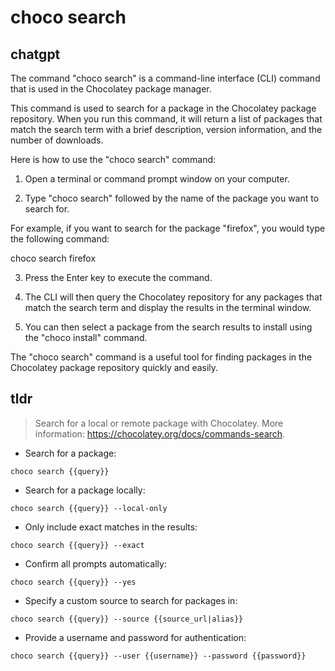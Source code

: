 # choco search 
## chatgpt 
The command "choco search" is a command-line interface (CLI) command that is used in the Chocolatey package manager. 

This command is used to search for a package in the Chocolatey package repository. When you run this command, it will return a list of packages that match the search term with a brief description, version information, and the number of downloads.

Here is how to use the "choco search" command:

1. Open a terminal or command prompt window on your computer.

2. Type "choco search" followed by the name of the package you want to search for.

For example, if you want to search for the package "firefox", you would type the following command:

choco search firefox

3. Press the Enter key to execute the command.

4. The CLI will then query the Chocolatey repository for any packages that match the search term and display the results in the terminal window.

5. You can then select a package from the search results to install using the "choco install" command.

The "choco search" command is a useful tool for finding packages in the Chocolatey package repository quickly and easily. 

## tldr 
 
> Search for a local or remote package with Chocolatey.
> More information: <https://chocolatey.org/docs/commands-search>.

- Search for a package:

`choco search {{query}}`

- Search for a package locally:

`choco search {{query}} --local-only`

- Only include exact matches in the results:

`choco search {{query}} --exact`

- Confirm all prompts automatically:

`choco search {{query}} --yes`

- Specify a custom source to search for packages in:

`choco search {{query}} --source {{source_url|alias}}`

- Provide a username and password for authentication:

`choco search {{query}} --user {{username}} --password {{password}}`
